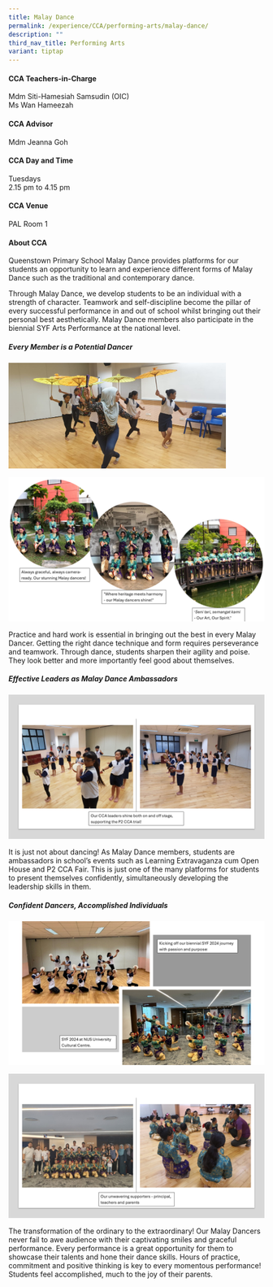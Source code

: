 ```yaml
---
title: Malay Dance
permalink: /experience/CCA/performing-arts/malay-dance/
description: ""
third_nav_title: Performing Arts
variant: tiptap
---
```

<h4><strong>CCA Teachers-in-Charge</strong></h4>
<p>Mdm Siti-Hamesiah Samsudin (OIC)
<br>Ms Wan Hameezah</p>
<h4><strong>CCA Advisor</strong></h4>
<p>Mdm Jeanna Goh</p>
<h4><strong>CCA Day and Time</strong></h4>
<p>Tuesdays
<br>2.15 pm to 4.15 pm</p>
<h4><strong>CCA Venue</strong></h4>
<p>PAL Room 1</p>
<h4><strong>About CCA</strong></h4>
<p>Queenstown Primary School Malay Dance provides platforms for our students
an opportunity to learn and experience different forms of Malay Dance such
as the traditional and contemporary dance.</p>
<p>Through Malay Dance, we develop students to be an individual with a strength
of character. Teamwork and self-discipline become the pillar of every successful
performance in and out of school whilst bringing out their personal best
aesthetically. Malay Dance members also participate in the biennial SYF
Arts Performance at the national level.</p>
<h5><strong>Every Member is a Potential Dancer</strong></h5>
<div class="isomer-image-wrapper">
<img style="width:85%" height="auto" width="100%" src="/images/CCA%20MalayDance/ML%20Dance%20Pic%201.jpeg">
</div>
<p></p>
<div class="isomer-image-wrapper">
<img style="width: 100%" height="auto" width="100%" alt="" src="/images/CCA MalayDance/2025_Malay_Dance_1a.png">
</div>
<p>Practice and hard work is essential in bringing out the best in every
Malay Dancer. Getting the right dance technique and form requires perseverance
and teamwork. Through dance, students sharpen their agility and poise.
They look better and more importantly feel good about themselves.</p>
<h5><strong>Effective Leaders as Malay Dance Ambassadors</strong></h5>
<p></p>
<div class="isomer-image-wrapper">
<img style="width: 100%" height="auto" width="100%" alt="" src="/images/CCA MalayDance/2025_Malay_Dance_Am.png">
</div>
<p>It is just not about dancing! As Malay Dance members, students are ambassadors
in school’s events such as Learning Extravaganza cum Open House and P2
CCA Fair. This is just one of the many platforms for students to present
themselves confidently, simultaneously developing the leadership skills
in them.</p>
<h5><strong>Confident Dancers, Accomplished Individuals</strong></h5>
<div class="isomer-image-wrapper">
<img style="width: 100%" height="auto" width="100%" alt="" src="/images/CCA MalayDance/2025_Malay_Dance_SYF24a.png">
</div>
<p></p>
<div class="isomer-image-wrapper">
<img style="width: 100%" height="auto" width="100%" alt="" src="/images/CCA MalayDance/2025_Malay_Dance_SYF24b.png">
</div>
<p>The transformation of the ordinary to the extraordinary! Our Malay Dancers
never fail to awe audience with their captivating smiles and graceful performance.
Every performance is a great opportunity for them to showcase their talents
and hone their dance skills. Hours of practice, commitment and positive
thinking is key to every momentous performance! Students feel accomplished,
much to the joy of their parents.</p>
<h4></h4>
<p></p>